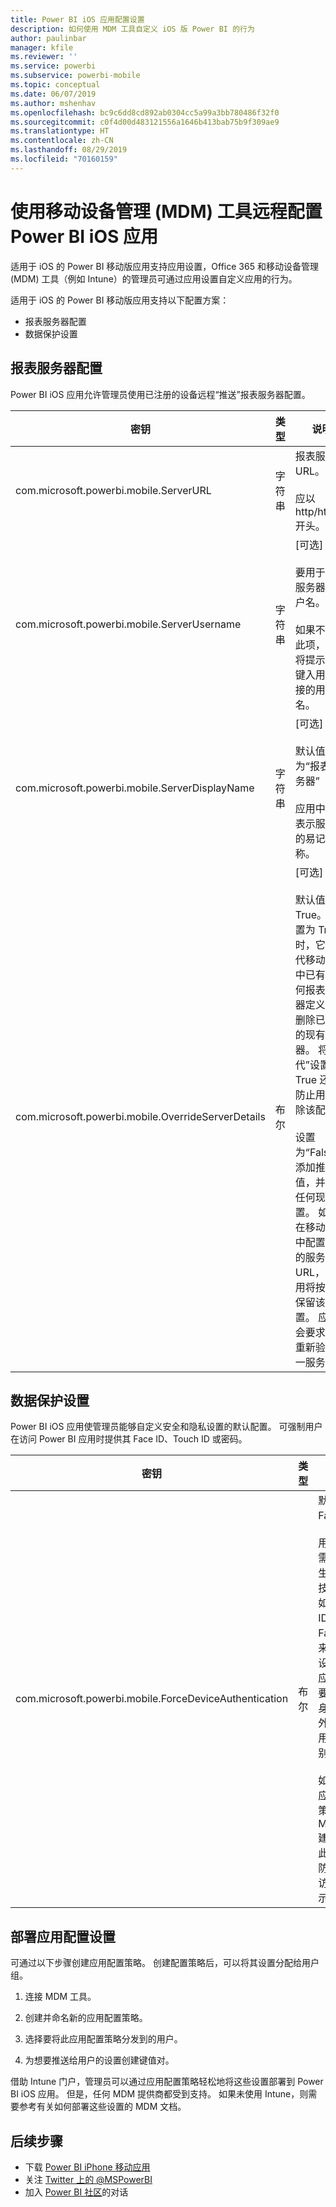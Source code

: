 ```yaml
---
title: Power BI iOS 应用配置设置
description: 如何使用 MDM 工具自定义 iOS 版 Power BI 的行为
author: paulinbar
manager: kfile
ms.reviewer: ''
ms.service: powerbi
ms.subservice: powerbi-mobile
ms.topic: conceptual
ms.date: 06/07/2019
ms.author: mshenhav
ms.openlocfilehash: bc9c6dd8cd892ab0304cc5a99a3bb780486f32f0
ms.sourcegitcommit: c0f4d00d483121556a1646b413bab75b9f309ae9
ms.translationtype: HT
ms.contentlocale: zh-CN
ms.lasthandoff: 08/29/2019
ms.locfileid: "70160159"
---
```

# <a name="remotely-configure-power-bi-ios-app-using-mobile-device-management-mdm-tool"></a>使用移动设备管理 (MDM) 工具远程配置 Power BI iOS 应用

适用于 iOS 的 Power BI 移动版应用支持应用设置，Office 365 和移动设备管理 (MDM) 工具（例如 Intune）的管理员可通过应用设置自定义应用的行为。

适用于 iOS 的 Power BI 移动版应用支持以下配置方案：

- 报表服务器配置
- 数据保护设置

## <a name="report-server-configuration"></a>报表服务器配置

Power BI iOS 应用允许管理员使用已注册的设备远程“推送”报表服务器配置。

| 密钥 | 类型 | 说明 |
|---|---|---|
| com.microsoft.powerbi.mobile.ServerURL | 字符串 | 报表服务器 URL。<br><br>应以 http/https 开头。|
| com.microsoft.powerbi.mobile.ServerUsername | 字符串 | [可选]<br><br>要用于连接服务器的用户名。<br><br>如果不存在此项，应用将提示用户键入用于连接的用户名。|
| com.microsoft.powerbi.mobile.ServerDisplayName | 字符串 | [可选]<br><br>默认值为“报表服务器”<br><br>应用中用于表示服务器的易记名称。 |
| com.microsoft.powerbi.mobile.OverrideServerDetails | 布尔 | [可选]<br><br>默认值为 True。 设置为 True 时，它会替代移动设备中已有的任何报表服务器定义。 已删除已配置的现有服务器。 将“替代”设置为 True 还可防止用户删除该配置。<br><br>设置为“False”将添加推送值，并保留任何现有设置。 如果已在移动应用中配置相同的服务器 URL，则应用将按原样保留该配置。 应用不会要求用户重新验证同一服务器。 |

## <a name="data-protection-setting"></a>数据保护设置

Power BI iOS 应用使管理员能够自定义安全和隐私设置的默认配置。 可强制用户在访问 Power BI 应用时提供其 Face ID、Touch ID 或密码。

| 密钥 | 类型 | 说明 |
|---|---|---|
| com.microsoft.powerbi.mobile.ForceDeviceAuthentication | 布尔 | 默认值为 False。 <br><br>用户可能需要使用生物识别技术（例如 Touch ID 或 Face ID）来访问其设备上的应用。 需要时，除身份验证外还会使用生物识别技术。<br><br>如果使用应用保护策略，Microsoft 建议禁用此设置来防止双重访问提示。 |

## <a name="deploying-app-configuration-settings"></a>部署应用配置设置

可通过以下步骤创建应用配置策略。 创建配置策略后，可以将其设置分配给用户组。

1. 连接 MDM 工具。

2. 创建并命名新的应用配置策略。

3. 选择要将此应用配置策略分发到的用户。

4. 为想要推送给用户的设置创建键值对。

借助 Intune 门户，管理员可以通过应用配置策略轻松地将这些设置部署到 Power BI iOS 应用。
但是，任何 MDM 提供商都受到支持。 如果未使用 Intune，则需要参考有关如何部署这些设置的 MDM 文档。

## <a name="next-steps"></a>后续步骤

* 下载 [Power BI iPhone 移动应用](http://go.microsoft.com/fwlink/?LinkId=522062)
* 关注 [Twitter 上的 @MSPowerBI](https://twitter.com/MSPowerBI)
* 加入 [Power BI 社区](http://community.powerbi.com/)的对话
